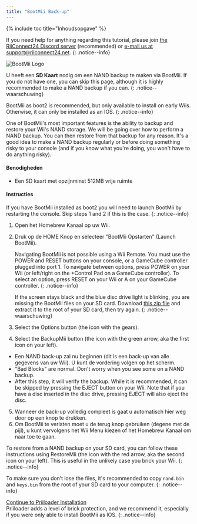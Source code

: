 ```yaml
---
title: "BootMii Back-up"
---
```


{% include toc title="Inhoudsopgave" %}

If you need help for anything regarding this tutorial, please join [the RiiConnect24 Discord server](https://discord.gg/rc24) (recommended) or [e-mail us at support@riiconnect24.net](mailto:support@riiconnect24.net).
{: .notice--info}

![BootMii Logo](/images/bootmii.png)

U heeft een **SD Kaart** nodig om een NAND backup te maken via BootMii. If you do not have one, you can skip this page, although it is highly recommended to make a NAND backup if you can.
{: .notice--waarschuwing}

BootMii as boot2 is recommended, but only available to install on early Wiis. Otherwise, it can only be installed as an IOS.
{: .notice--info}

One of BootMii's most important features is the ability to backup and restore your Wii's NAND storage. We will be going over how to perform a NAND backup. You can then restore from that backup for any reason. It's a good idea to make a NAND backup regularly or before doing something risky to your console (and if you know what you're doing, you won't have to do anything risky).

#### Benodigheden
* Een SD kaart met opzijnminst 512MB vrije ruimte

#### Instructies
If you have BootMii installed as boot2 you will need to launch BootMii by restarting the console. Skip steps 1 and 2 if this is the case.
{: .notice--info}
1. Open het Homebrew Kanaal op uw Wii.
2. Druk op de HOME Knop en selecteer "BootMii Opstarten" (Launch BootMii).

    Navigating BootMii is not possible using a Wii Remote. You must use the POWER and RESET buttons on your console, or a GameCube controller plugged into port 1. To navigate between options, press POWER on your Wii (or left/right on the +Control Pad on a GameCube controller). To select an option, press RESET on your Wii or A on your GameCube controller.
    {: .notice--info}


    If the screen stays black and the blue disc drive light is blinking, you are missing the BootMii files on your SD card. Download [this zip file](https://static.hackmii.com/bootmii_sd_files.zip) and extract it to the root of your SD card, then try again.
    {: .notice--waarschuwing}

3. Select the Options button (the icon with the gears).
4. Select the BackupMii button (the icon with the green arrow, aka the first icon on your left).
- Een NAND back-up zal nu beginnen (dit is een back-up van alle gegevens van uw Wii). U kunt de vordering volgen op het scherm.
- "Bad Blocks" are normal. Don't worry when you see some on a NAND backup.
- After this step, it will verify the backup. While it is recommended, it can be skipped by pressing the EJECT button on your Wii. Note that if you have a disc inserted in the disc drive, pressing EJECT will also eject the disc.
5. Wanneer de back-up volledig compleet is gaat u automatisch hier weg door op een knop te drukken.
6. Om BootMii te verlaten moet u de terug knop gebruiken (degene met de pijl), u kunt vervolgens het Wii Menu kiezen of het Homebrew Kanaal om naar toe te gaan.

To restore from a NAND backup on your SD card, you can follow these instructions using RestoreMii (the icon with the red arrow, aka the second icon on your left). This is useful in the unlikely case you brick your Wii.
{: .notice--info}

To make sure you don’t lose the files, it's recommended to copy `nand.bin` and `keys.bin` from the root of your SD card to your computer.
{: .notice--info}

[Continue to Priiloader Installation](priiloader)<br> Priiloader adds a level of brick protection, and we recommend it, especially if you were only able to install BootMii as IOS.
{: .notice--info}